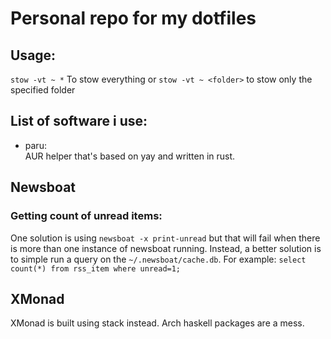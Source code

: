 # Personal repo for my dotfiles

## Usage:
`stow -vt ~ *` To stow everything or `stow -vt ~ <folder>` to stow only the specified folder

## List of software i use:
- paru:  
    AUR helper that's based on yay and written in rust.

## Newsboat
### Getting count of unread items:
One solution is using `newsboat -x print-unread` but that will fail when there is more than one instance of newsboat running.
Instead, a better solution is to simple run a query on the `~/.newsboat/cache.db`. For example: `select count(*) from rss_item where unread=1;`

## XMonad
XMonad is built using stack instead. Arch haskell packages are a mess.
